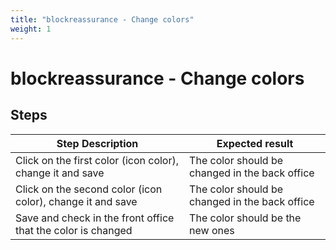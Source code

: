 ```yaml
---
title: "blockreassurance - Change colors"
weight: 1
---
```


# blockreassurance - Change colors
## Steps
| Step Description | Expected result |
| ----- | ----- |
| Click on the first color (icon color), change it and save | The color should be changed in the back office |
| Click on the second color (icon color), change it and save | The color should be changed in the back office |
| Save and check in the front office that the color is changed | The color should be the new ones |
